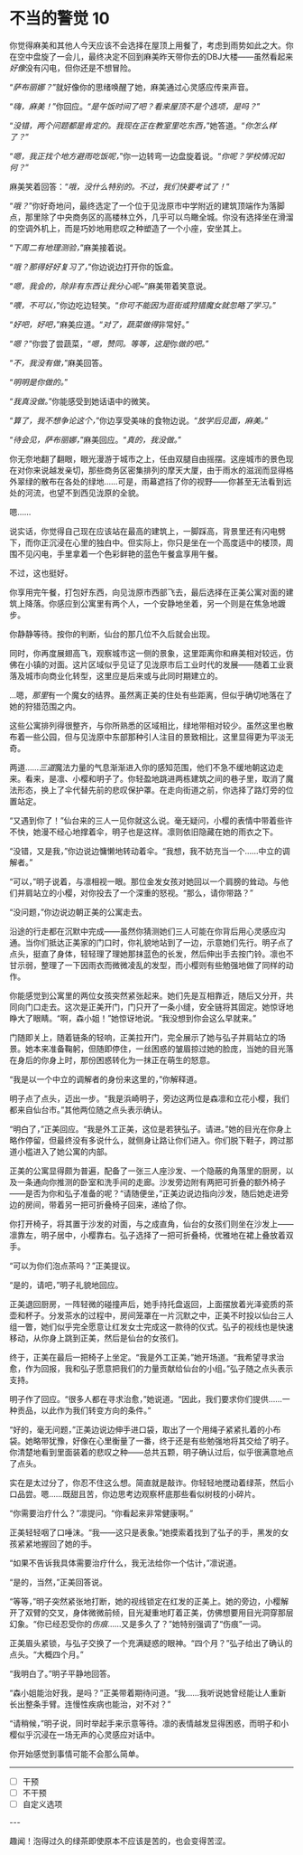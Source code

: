 # 不当的警觉 10

你觉得麻美和其他人今天应该不会选择在屋顶上用餐了，考虑到雨势如此之大。你在空中盘旋了一会儿，最终决定不回到麻美昨天带你去的DBJ大楼——虽然看起来*好像*没有闪电，但你还是不想冒险。

“*萨布丽娜？*”就好像你的思绪唤醒了她，麻美通过心灵感应传来声音。

“*嗨，麻美！*”你回应。“*是午饭时间了吧？看来屋顶不是个选项，是吗？*”

“*没错，两个问题都是肯定的。我现在正在教室里吃东西，*”她答道。“*你怎么样了？*”

“*嗯，我正找个地方避雨吃饭呢，*”你一边转弯一边盘旋着说。“*你呢？学校情况如何？*”

麻美笑着回答：“*哦，没什么特别的。不过，我们快要考试了！*”

“*哦？*”你好奇地问，最终选定了一个位于见泷原市中学附近的建筑顶端作为落脚点，那里除了中央商务区的高楼林立外，几乎可以鸟瞰全城。你没有选择坐在滑溜的空调外机上，而是巧妙地用悲叹之种塑造了一个小座，安坐其上。

“*下周二有地理测验，*”麻美接着说。

“*哦？那得好好复习了，*”你边说边打开你的饭盒。

“*嗯，我会的，除非有东西让我分心呢~*”麻美带着笑意说。

“*喂，不可以，*”你边吃边轻笑。“*你可不能因为逛街或狩猎魔女就忽略了学习。*”

“*好吧，好吧，*”麻美应道。“*对了，蔬菜做得*非常好。”

“*嗯？*”你尝了尝蔬菜，“*嗯，赞同。等等，这是*你*做的吧。*”

“*不，我没有做，*”麻美回答。

“*明明是你做的。*”

“*我真没做。*”你能感受到她话语中的微笑。

“*算了，我不想争论这个，*”你边享受美味的食物边说。“*放学后见面，麻美。*”

“*待会见，萨布丽娜，*”麻美回应。“*真的，我没做。*”

你无奈地翻了翻眼，眼光漫游于城市之上，任由双腿自由摇摆。这座城市的景色现在对你来说越发亲切，那些商务区密集排列的摩天大厦，由于雨水的滋润而显得格外翠绿的散布在各处的绿地……可是，雨幕遮挡了你的视野——你甚至无法看到远处的河流，也望不到西见泷原的全貌。

嗯……

说实话，你觉得自己现在应该站在最高的建筑上，一脚踩高，背景里还有闪电劈下，而你正沉浸在心里的独白中。但实际上，你只是坐在一个高度适中的楼顶，周围不见闪电，手里拿着一个色彩鲜艳的蓝色午餐盒享用午餐。

不过，这也挺好。

你享用完午餐，打包好东西，向见泷原市西部飞去，最后选择在正美公寓对面的建筑上降落。你感应到公寓里有两个人，一个安静地坐着，另一个则是在焦急地踱步。

你静静等待。按你的判断，仙台的那几位不久后就会出现。

同时，你再度展翅高飞，观察城市这一侧的景象，这里距离你和麻美相对较远，仿佛在小镇的对面。这片区域似乎见证了见泷原市后工业时代的发展——随着工业衰落及城市向商业化转型，这里应是后来或与此同时期建立的。

...嗯，*那里*有一个魔女的结界。虽然离正美的住处有些距离，但似乎确切地落在了她的狩猎范围之内。

这些公寓排列得很整齐，与你所熟悉的区域相比，绿地带相对较少。虽然这里也散布着一些公园，但与见泷原中东部那种引人注目的景致相比，这里显得更为平淡无奇。

两道……*三道*魔法力量的气息渐渐进入你的感知范围，他们不急不缓地朝这边走来。看来，是凛、小樱和明子了。你轻盈地跳进两栋建筑之间的巷子里，取消了魔法形态，换上了伞代替先前的悲叹保护罩。在走向街道之前，你选择了路灯旁的位置站定。

“又遇到你了！”仙台来的三人一见你就这么说。毫无疑问，小樱的表情中带着些许不快，她漫不经心地撑着伞，明子也是这样。凛则依旧隐藏在她的雨衣之下。

“没错，又是我，”你边说边慵懒地转动着伞。“我想，我不妨充当一个……中立的调解者。”

“可以，”明子说着，与凛相视一眼。那位金发女孩对她回以一个肩膀的耸动。与他们并肩站立的小樱，对你投去了一个深重的怒视。“那么，请你带路？”

“没问题，”你边说边朝正美的公寓走去。

沿途的行走都在沉默中完成——虽然你猜测她们三人可能在你背后用心灵感应沟通。当你们抵达正美家的门口时，你礼貌地站到了一边，示意她们先行。明子点了点头，挺直了身体，轻轻理了理她那抹蓝色的长发，然后伸出手去按门铃。凛也不甘示弱，整理了一下因雨衣而微微凌乱的发型，而小樱则有些勉强地做了同样的动作。

你能感觉到公寓里的两位女孩突然紧张起来。她们先是互相靠近，随后又分开，共同向门口走去。这次是正美开门，门只开了一条小缝，安全链将其固定。她惊讶地睁大了眼睛。“啊，森小姐！”她惊讶地说。“我没想到你会这么早就来。”

门随即关上，随着链条的轻响，正美拉开门，完全展示了她与弘子并肩站立的场景。她本来准备鞠躬，但随即停住，一丝困惑的皱眉掠过她的脸庞，当她的目光落在身后的你身上时，那份困惑转化为一抹正在萌生的怒意。

“我是以一个中立的调解者的身份来这里的，”你解释道。

明子点了点头，迈出一步。“我是浜崎明子，旁边这两位是森凛和立花小樱，我们都来自仙台市。”其他两位随之点头表示确认。

“明白了，”正美回应。“我是外工正美，这位是若狭弘子。请进。”她的目光在你身上略作停留，但最终没有多说什么，就侧身让路让你们进入。你们脱下鞋子，跨过那道小槛进入了她公寓的内部。

正美的公寓显得颇为普遍，配备了一张三人座沙发、一个隐蔽的角落里的厨房，以及一条通向你推测的卧室和洗手间的走廊。沙发旁边附有两把可折叠的额外椅子——是否为你和弘子准备的呢？“请随便坐，”正美边说边指向沙发，随后她走进旁边的房间，带着另一把可折叠椅子回来，递给了你。

你打开椅子，将其置于沙发的对面，与之成直角，仙台的女孩们则坐在沙发上——凛靠左，明子居中，小樱靠右。弘子选择了一把可折叠椅，优雅地在裙上叠放着双手。

“可以为你们泡点茶吗？”正美提议。

“是的，请吧，”明子礼貌地回应。

正美退回厨房，一阵轻微的碰撞声后，她手持托盘返回，上面摆放着光泽瓷质的茶壶和杯子。分发茶水的过程中，房间笼罩在一片沉默之中，正美不时投以仙台三人组一瞥，她们似乎完全愿意让红发女士完成这一款待的仪式。弘子的视线也是快速移动，从你身上跳到正美，然后是仙台的女孩们。

终于，正美在最后一把椅子上坐定。“我是外工正美，”她开场道。“我希望寻求治愈，作为回报，我和弘子愿意把我们的力量贡献给仙台的小组。”弘子随之点头表示支持。

明子作了回应。“很多人都在寻求治愈，”她说道。“因此，我们要求你们提供……一种贡品，以此作为我们转变方向的条件。”

“好的，毫无问题，”正美边说边伸手进口袋，取出了一个用绳子紧紧扎着的小布袋。她略带犹豫，好像在心里衡量了一番，终于还是有些勉强地将其交给了明子。你清楚地看到里面装着的悲叹之种——总共五颗，明子确认过后，似乎很满意地点了点头。

实在是太过分了，你忍不住这么想。简直就是敲诈。你轻轻地搅动着绿茶，然后小口品尝。嗯……既甜且苦，你边思考边观察杯底那些看似树枝的小碎片。

“你需要治疗什么？”凛提问。“你看起来非常健康啊。”

正美轻轻咽了口唾沫。“我——这只是表象。”她摸索着找到了弘子的手，黑发的女孩紧紧地握回了她的手。

“如果不告诉我具体需要治疗什么，我无法给你一个估计，”凛说道。

“是的，当然，”正美回答说。

“等等，”明子突然紧张地打断，她的视线锁定在红发的正美上。她的旁边，小樱解开了双臂的交叉，身体微微前倾，目光凝重地盯着正美，仿佛想要用目光洞穿那层幻象。“你已经忍受你的*伤痕*……又是多久了？”她特别强调了“伤痕”一词。

正美眉头紧锁，与弘子交换了一个充满疑惑的眼神。“四个月？”弘子给出了确认的点头。“大概四个月。”

“我明白了。”明子平静地回答。

“森小姐能治好我，是吗？”正美带着期待问道。“我……我听说她曾经能让人重新长出整条手臂。连慢性疾病也能治，对不对？”

“请稍候，”明子说，同时举起手来示意等待。凛的表情越发显得困惑，而明子和小樱似乎沉浸在一场无声的心灵感应对话中。

你开始感觉到事情可能不会那么简单。

---

- [ ] 干预
- [ ] 不干预
- [ ] 自定义选项

---​

趣闻！泡得过久的绿茶即使原本不应该是苦的，也会变得苦涩。
